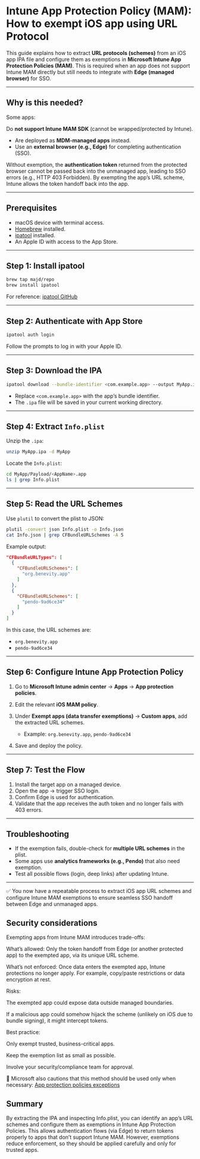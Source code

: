 # Intune App Protection Policy (MAM): How to exempt iOS app using URL Protocol

This guide explains how to extract **URL protocols (schemes)** from an iOS app IPA file and configure them as exemptions in **Microsoft Intune App Protection Policies (MAM)**. This is required when an app does not support Intune MAM directly but still needs to integrate with **Edge (managed browser)** for SSO.

---

## Why is this needed?

Some apps:

 Do **not support Intune MAM SDK** (cannot be wrapped/protected by Intune).
* Are deployed as **MDM-managed apps** instead.
* Use an **external browser (e.g., Edge)** for completing authentication (SSO).

Without exemption, the **authentication token** returned from the protected browser cannot be passed back into the unmanaged app, leading to SSO errors (e.g., HTTP 403 Forbidden). By exempting the app’s URL scheme, Intune allows the token handoff back into the app.

---

## Prerequisites

* macOS device with terminal access.
* [Homebrew](https://brew.sh/) installed.
* [ipatool](https://github.com/majd/ipatool) installed.
* An Apple ID with access to the App Store.

---

## Step 1: Install ipatool

```bash
brew tap majd/repo
brew install ipatool
```

For reference: [ipatool GitHub](https://github.com/majd/ipatool)

---

## Step 2: Authenticate with App Store

```bash
ipatool auth login
```

Follow the prompts to log in with your Apple ID.

---

## Step 3: Download the IPA

```bash
ipatool download --bundle-identifier <com.example.app> --output MyApp.ipa
```

* Replace `<com.example.app>` with the app’s bundle identifier.
* The `.ipa` file will be saved in your current working directory.

---

## Step 4: Extract `Info.plist`

Unzip the `.ipa`:

```bash
unzip MyApp.ipa -d MyApp
```

Locate the `Info.plist`:

```bash
cd MyApp/Payload/<AppName>.app
ls | grep Info.plist
```

---

## Step 5: Read the URL Schemes

Use `plutil` to convert the plist to JSON:

```bash
plutil -convert json Info.plist -o Info.json
cat Info.json | grep CFBundleURLSchemes -A 5
```

Example output:

```json
"CFBundleURLTypes": [
  {
    "CFBundleURLSchemes": [
      "org.benevity.app"
    ]
  },
  {
    "CFBundleURLSchemes": [
      "pendo-9ad6ce34"
    ]
  }
]
```

In this case, the URL schemes are:

* `org.benevity.app`
* `pendo-9ad6ce34`

---

## Step 6: Configure Intune App Protection Policy

1. Go to **Microsoft Intune admin center** → **Apps** → **App protection policies**.
2. Edit the relevant **iOS MAM policy**.
3. Under **Exempt apps (data transfer exemptions)** → **Custom apps**, add the extracted URL schemes.

   * Example: `org.benevity.app`, `pendo-9ad6ce34`
4. Save and deploy the policy.

---

## Step 7: Test the Flow

1. Install the target app on a managed device.
2. Open the app → trigger SSO login.
3. Confirm Edge is used for authentication.
4. Validate that the app receives the auth token and no longer fails with 403 errors.

---

## Troubleshooting

* If the exemption fails, double-check for **multiple URL schemes** in the plist.
* Some apps use **analytics frameworks (e.g., Pendo)** that also need exemption.
* Test all possible flows (login, deep links) after updating Intune.

---

✅ You now have a repeatable process to extract iOS app URL schemes and configure Intune MAM exemptions to ensure seamless SSO handoff between Edge and unmanaged apps.


## Security considerations

Exempting apps from Intune MAM introduces trade-offs:

What’s allowed: Only the token handoff from Edge (or another protected app) to the exempted app, via its unique URL scheme.

What’s not enforced: Once data enters the exempted app, Intune protections no longer apply. For example, copy/paste restrictions or data encryption at rest.

Risks:

The exempted app could expose data outside managed boundaries.

If a malicious app could somehow hijack the scheme (unlikely on iOS due to bundle signing), it might intercept tokens.

Best practice:

Only exempt trusted, business-critical apps.

Keep the exemption list as small as possible.

Involve your security/compliance team for approval.

📖 Microsoft also cautions that this method should be used only when necessary: [App protection policies exceptions](https://learn.microsoft.com/en-us/intune/intune-service/apps/app-protection-policies-exception)

## Summary

By extracting the IPA and inspecting Info.plist, you can identify an app’s URL schemes and configure them as exemptions in Intune App Protection Policies. This allows authentication flows (via Edge) to return tokens properly to apps that don’t support Intune MAM. However, exemptions reduce enforcement, so they should be applied carefully and only for trusted apps.
